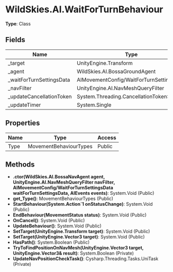 ﻿# WildSkies.AI.WaitForTurnBehaviour

**Type**: Class

## Fields

| Name | Type | Access |
|------|------|--------|
| _target | UnityEngine.Transform | Private |
| _agent | WildSkies.AI.BossaGroundAgent | Private |
| _waitForTurnSettingsData | AIMovementConfig/WaitForTurnSettingsData | Private |
| _navFilter | UnityEngine.AI.NavMeshQueryFilter | Private |
| _updateCancellationToken | System.Threading.CancellationTokenSource | Private |
| _updateTimer | System.Single | Private |

## Properties

| Name | Type | Access |
|------|------|--------|
| Type | MovementBehaviourTypes | Public |

## Methods

- **.ctor(WildSkies.AI.BossaNavAgent agent, UnityEngine.AI.NavMeshQueryFilter navFilter, AIMovementConfig/WaitForTurnSettingsData waitForTurnSettingsData, AIEvents events)**: System.Void (Public)
- **get_Type()**: MovementBehaviourTypes (Public)
- **StartBehaviour(System.Action`1<MovementStatus> onStatusChange)**: System.Void (Public)
- **EndBehaviour(MovementStatus status)**: System.Void (Public)
- **OnCancel()**: System.Void (Public)
- **UpdateBehaviour()**: System.Void (Public)
- **SetTarget(UnityEngine.Transform target)**: System.Void (Public)
- **SetTarget(UnityEngine.Vector3 target)**: System.Void (Public)
- **HasPath()**: System.Boolean (Public)
- **TryToFindPositionOnNavMesh(UnityEngine.Vector3 target, UnityEngine.Vector3& result)**: System.Boolean (Private)
- **UpdateNavPositionCheckTask()**: Cysharp.Threading.Tasks.UniTask (Private)

